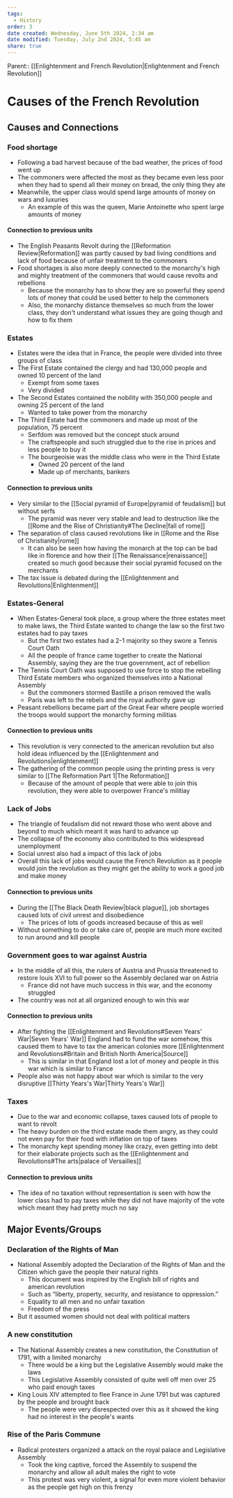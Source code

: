 ```yaml
---
tags:
  - History
order: 3
date created: Wednesday, June 5th 2024, 2:34 am
date modified: Tuesday, July 2nd 2024, 5:45 am
share: true
---
```


Parent:: [[Enlightenment and French Revolution|Enlightenment and French Revolution]]

# Causes of the French Revolution

## Causes and Connections

### Food shortage

- Following a bad harvest because of the bad weather, the prices of food went up
- The commoners were affected the most as they became even less poor when they had to spend all their money on bread, the only thing they ate
- Meanwhile, the upper class would spend large amounts of money on wars and luxuries
  - An example of this was the queen, Marie Antoinette who spent large amounts of money

#### Connection to previous units

- The English Peasants Revolt during the [[Reformation Review|Reformation]] was partly caused by bad living conditions and lack of food because of unfair treatment to the commoners
- Food shortages is also more deeply connected to the monarchy's high and mighty treatment of the commoners that would cause revolts and rebellions
  - Because the monarchy has to show they are so powerful they spend lots of money that could be used better to help the commoners
  - Also, the monarchy distance themselves so much from the lower class, they don't understand what issues they are going though and how to fix them

### Estates

- Estates were the idea that in France, the people were divided into three groups of class
- The First Estate contained the clergy and had 130,000 people and owned 10 percent of the land
  - Exempt from some taxes
  - Very divided
- The Second Estates contained the nobility with 350,000 people and owning 25 percent of the land
  - Wanted to take power from the monarchy
- The Third Estate had the commoners and made up most of the population, 75 percent
  - Serfdom was removed but the concept stuck around
  - The craftspeople and such struggled due to the rise in prices and less people to buy it
  - The bourgeoisie was the middle class who were in the Third Estate
    - Owned 20 percent of the land
    - Made up of merchants, bankers

#### Connection to previous units

- Very similar to the [[Social pyramid of Europe|pyramid of feudalism]] but without serfs
  - The pyramid was never very stable and lead to destruction like the [[Rome and the Rise of Christianity#The Decline|fall of rome]]
- The separation of class caused revolutions like in [[Rome and the Rise of Christianity|rome]]
  - It can also be seen how having the monarch at the top can be bad like in florence and how their [[The Renaissance|renaissance]] created so much good because their social pyramid focused on the merchants
- The tax issue is debated during the [[Enlightenment and Revolutions|Enlightenment]]

### Estates-General

- When Estates-General took place, a group where the three estates meet to make laws, the Third Estate wanted to change the law so the first two estates had to pay taxes
  - But the first two estates had a 2-1 majority so they swore a Tennis Court Oath
  - All the people of france came together to create the National Assembly, saying they are the true government, act of rebellion
- The Tennis Court Oath was supposed to use force to stop the rebelling Third Estate members who organized themselves into a National Assembly
  - But the commoners stormed Bastille a prison removed the walls
  - Paris was left to the rebels and the royal authority gave up
- Peasant rebellions became part of the Great Fear where people worried the troops would support the monarchy forming militias

#### Connection to previous units

- This revolution is very connected to the american revolution but also hold ideas influenced by the [[Enlightenment and Revolutions|enlightenment]]
- The gathering of the common people using the printing press is very similar to [[The Reformation Part 1|The Reformation]]
  - Because of the amount of people that were able to join this revolution, they were able to overpower France's militiay

### Lack of Jobs

- The triangle of feudalism did not reward those who went above and beyond to much which meant it was hard to advance up
- The collapse of the economy also contributed to this widespread unemployment
- Social unrest also had a impact of this lack of jobs
- Overall this lack of jobs would cause the French Revolution as it people would join the revolution as they might get the ability to work a good job and make money

#### Connection to previous units

- During the [[The Black Death Review|black plague]], job shortages caused lots of civil unrest and disobedience
  - The prices of lots of goods increased because of this as well
- Without something to do or take care of, people are much more excited to run around and kill people

### Government goes to war against Austria

- In the middle of all this, the rulers of Austria and Prussia threatened to restore louis XVI to full power so the Assembly declared war on Astria
  - France did not have much success in this war, and the economy struggled
- The country was not at all organized enough to win this war

#### Connection to previous units

- After fighting the [[Enlightenment and Revolutions#Seven Years' War|Seven Years' War]] England had to fund the war somehow, this caused them to have to tax the american colonies more [[Enlightenment and Revolutions#Britain and British North America|Source]]
  - This is similar in that England lost a lot of money and people in this war which is similar to France
- People also was not happy about war which is similar to the very disruptive [[Thirty Years's War|Thirty Years's War]]

### Taxes

- Due to the war and economic collapse, taxes caused lots of people to want to revolt
- The heavy burden on the third estate made them angry, as they could not even pay for their food with inflation on top of taxes
- The monarchy kept spending money like crazy, even getting into debt for their elaborate projects such as the [[Enlightenment and Revolutions#The arts|palace of Versailles]]

#### Connection to previous units

- The idea of no taxation without representation is seen with how the lower class had to pay taxes while they did not have majority of the vote which meant they had pretty much no say

## Major Events/Groups

### Declaration of the Rights of Man

- National Assembly adopted the Declaration of the Rights of Man and the Citizen which gave the people their natural rights
  - This document was inspired by the English bill of rights and american revolution
  - Such as “liberty, property, security, and resistance to oppression.”
  - Equality to all men and no unfair taxation
  - Freedom of the press
- But it assumed women should not deal with political matters

### A new constitution

- The National Assembly creates a new constitution, the Constitution of 1791, with a limited monarchy
  - There would be a king but the Legislative Assembly would make the laws
  - This Legislative Assembly consisted of quite well off men over 25 who paid enough taxes
- King Louis XIV attempted to flee France in June 1791 but was captured by the people and brought back
  - The people were very disrespected over this as it showed the king had no interest in the people's wants

### Rise of the Paris Commune

- Radical protesters organized a attack on the royal palace and Legislative Assembly
  - Took the king captive, forced the Assembly to suspend the monarchy and allow all adult males the right to vote
  - This protest was very violent, a signal for even more violent behavior as the people get high on this frenzy
